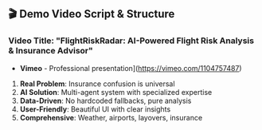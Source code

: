 ## **🎬 Demo Video Script & Structure**

### **Video Title**: "FlightRiskRadar: AI-Powered Flight Risk Analysis & Insurance Advisor"

- **Vimeo** - Professional presentation](https://vimeo.com/1104757487)

1. **Real Problem**: Insurance confusion is universal
2. **AI Solution**: Multi-agent system with specialized expertise
3. **Data-Driven**: No hardcoded fallbacks, pure analysis
4. **User-Friendly**: Beautiful UI with clear insights
5. **Comprehensive**: Weather, airports, layovers, insurance
